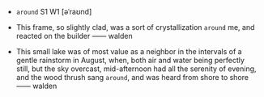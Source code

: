 - `around` S1 W1 [əˈraʊnd]



-  This frame, so slightly clad, was a sort of crystallization `around` me, and reacted on the builder —— walden

- This small lake was of most value as a neighbor in the intervals of a gentle rainstorm in August, when, both air and water being perfectly still, but the sky overcast, mid-afternoon had all the serenity of evening, and the wood thrush sang `around`, and was heard from shore to shore —— walden